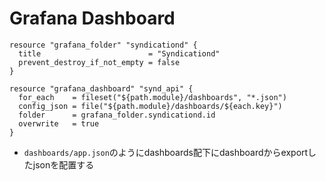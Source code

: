 # Grafana Dashboard

```hcl
resource "grafana_folder" "syndicationd" {
  title                        = "Syndicationd"
  prevent_destroy_if_not_empty = false
}

resource "grafana_dashboard" "synd_api" {
  for_each    = fileset("${path.module}/dashboards", "*.json")
  config_json = file("${path.module}/dashboards/${each.key}")
  folder      = grafana_folder.syndicationd.id
  overwrite   = true
}
```

* `dashboards/app.json`のようにdashboards配下にdashboardからexportしたjsonを配置する
